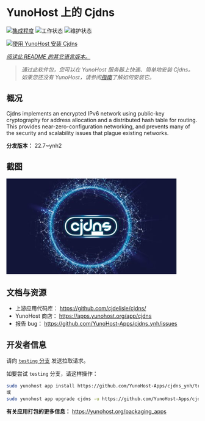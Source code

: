 <!--
注意：此 README 由 <https://github.com/YunoHost/apps/tree/master/tools/readme_generator> 自动生成
请勿手动编辑。
-->

# YunoHost 上的 Cjdns

[![集成程度](https://dash.yunohost.org/integration/cjdns.svg)](https://dash.yunohost.org/appci/app/cjdns) ![工作状态](https://ci-apps.yunohost.org/ci/badges/cjdns.status.svg) ![维护状态](https://ci-apps.yunohost.org/ci/badges/cjdns.maintain.svg)

[![使用 YunoHost 安装 Cjdns](https://install-app.yunohost.org/install-with-yunohost.svg)](https://install-app.yunohost.org/?app=cjdns)

*[阅读此 README 的其它语言版本。](./ALL_README.md)*

> *通过此软件包，您可以在 YunoHost 服务器上快速、简单地安装 Cjdns。*  
> *如果您还没有 YunoHost，请参阅[指南](https://yunohost.org/install)了解如何安装它。*

## 概况

Cjdns implements an encrypted IPv6 network using public-key cryptography for address allocation and a distributed hash table for routing. This provides near-zero-configuration networking, and prevents many of the security and scalability issues that plague existing networks.


**分发版本：** 22.7~ynh2

## 截图

![Cjdns 的截图](./doc/screenshots/screenshot.png)

## 文档与资源

- 上游应用代码库： <https://github.com/cjdelisle/cjdns/>
- YunoHost 商店： <https://apps.yunohost.org/app/cjdns>
- 报告 bug： <https://github.com/YunoHost-Apps/cjdns_ynh/issues>

## 开发者信息

请向 [`testing` 分支](https://github.com/YunoHost-Apps/cjdns_ynh/tree/testing) 发送拉取请求。

如要尝试 `testing` 分支，请这样操作：

```bash
sudo yunohost app install https://github.com/YunoHost-Apps/cjdns_ynh/tree/testing --debug
或
sudo yunohost app upgrade cjdns -u https://github.com/YunoHost-Apps/cjdns_ynh/tree/testing --debug
```

**有关应用打包的更多信息：** <https://yunohost.org/packaging_apps>
